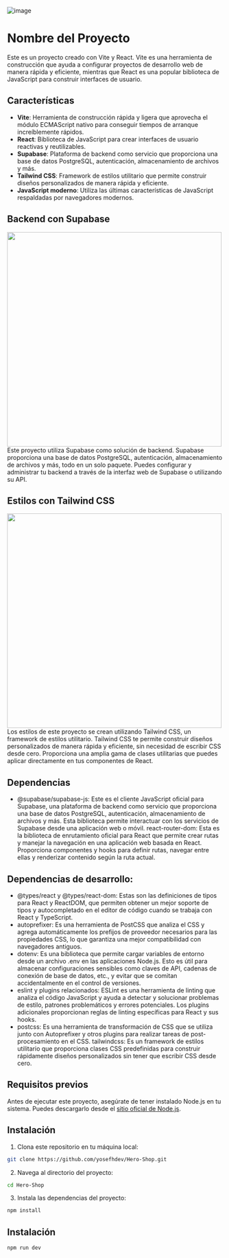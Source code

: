 ![image](https://github.com/yosefhdev/Hero-Shop/assets/167670949/af55fbc8-f1cc-43bd-80e2-9a154104ac50)

# Nombre del Proyecto

Este es un proyecto creado con Vite y React. Vite es una herramienta de construcción que ayuda a configurar proyectos de desarrollo web de manera rápida y eficiente, mientras que React es una popular biblioteca de JavaScript para construir interfaces de usuario.

## Características

- **Vite**: Herramienta de construcción rápida y ligera que aprovecha el módulo ECMAScript nativo para conseguir tiempos de arranque increíblemente rápidos.
- **React**: Biblioteca de JavaScript para crear interfaces de usuario reactivas y reutilizables.
- **Supabase**: Plataforma de backend como servicio que proporciona una base de datos PostgreSQL, autenticación, almacenamiento de archivos y más.
- **Tailwind CSS**: Framework de estilos utilitario que permite construir diseños personalizados de manera rápida y eficiente.
- **JavaScript moderno**: Utiliza las últimas características de JavaScript respaldadas por navegadores modernos.

## Backend con Supabase
<img src="https://github.com/yosefhdev/Hero-Shop/assets/167670949/145dcc55-9ab7-4ced-8b08-e865972dbb0d" width="500" style="margin-right: 10px;"><br>
Este proyecto utiliza Supabase como solución de backend. Supabase proporciona una base de datos PostgreSQL, autenticación, almacenamiento de archivos y más, todo en un solo paquete. Puedes configurar y administrar tu backend a través de la interfaz web de Supabase o utilizando su API.

## Estilos con Tailwind CSS
<img src="https://github.com/yosefhdev/Hero-Shop/assets/167670949/5a839061-282e-4c85-b49e-8dbb456f77fb" width="500" style="margin-right: 10px;"><br>
Los estilos de este proyecto se crean utilizando Tailwind CSS, un framework de estilos utilitario. Tailwind CSS te permite construir diseños personalizados de manera rápida y eficiente, sin necesidad de escribir CSS desde cero. Proporciona una amplia gama de clases utilitarias que puedes aplicar directamente en tus componentes de React.

## Dependencias

- @supabase/supabase-js: Este es el cliente JavaScript oficial para Supabase, una plataforma de backend como servicio que proporciona una base de datos PostgreSQL, autenticación, almacenamiento de archivos y más. Esta biblioteca permite interactuar con los servicios de Supabase desde una aplicación web o móvil.
react-router-dom: Esta es la biblioteca de enrutamiento oficial para React que permite crear rutas y manejar la navegación en una aplicación web basada en React. Proporciona componentes y hooks para definir rutas, navegar entre ellas y renderizar contenido según la ruta actual.

## Dependencias de desarrollo:

- @types/react y @types/react-dom: Estas son las definiciones de tipos para React y ReactDOM, que permiten obtener un mejor soporte de tipos y autocompletado en el editor de código cuando se trabaja con React y TypeScript.
- autoprefixer: Es una herramienta de PostCSS que analiza el CSS y agrega automáticamente los prefijos de proveedor necesarios para las propiedades CSS, lo que garantiza una mejor compatibilidad con navegadores antiguos.
- dotenv: Es una biblioteca que permite cargar variables de entorno desde un archivo .env en las aplicaciones Node.js. Esto es útil para almacenar configuraciones sensibles como claves de API, cadenas de conexión de base de datos, etc., y evitar que se comitan accidentalmente en el control de versiones.
- eslint y plugins relacionados: ESLint es una herramienta de linting que analiza el código JavaScript y ayuda a detectar y solucionar problemas de estilo, patrones problemáticos y errores potenciales. Los plugins adicionales proporcionan reglas de linting específicas para React y sus hooks.
- postcss: Es una herramienta de transformación de CSS que se utiliza junto con Autoprefixer y otros plugins para realizar tareas de post-procesamiento en el CSS.
tailwindcss: Es un framework de estilos utilitario que proporciona clases CSS predefinidas para construir rápidamente diseños personalizados sin tener que escribir CSS desde cero.

## Requisitos previos

Antes de ejecutar este proyecto, asegúrate de tener instalado Node.js en tu sistema. Puedes descargarlo desde el [sitio oficial de Node.js](https://nodejs.org).

## Instalación

1. Clona este repositorio en tu máquina local:

```bash
git clone https://github.com/yosefhdev/Hero-Shop.git
```

2. Navega al directorio del proyecto:

```bash
cd Hero-Shop
```

3. Instala las dependencias del proyecto:

```bash
npm install
```

## Instalación

```bash
npm run dev
```
